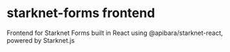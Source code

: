 # starknet-forms frontend

Frontend for Starknet Forms built in React using @apibara/starknet-react, powered by Starknet.js